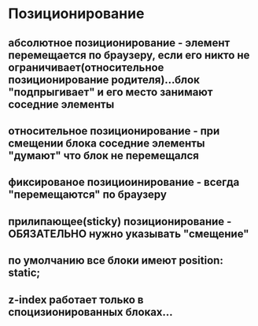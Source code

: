 # Позиционирование

## абсолютное позиционирование - элемент перемещается по браузеру, если его никто не ограничивает(относительное позиционирование родителя)...блок "подпрыгивает" и его место занимают соседние элементы

## относительное позиционирование - при смещении блока соседние элементы "думают" что блок не перемещался

## фиксированое позициоинирование - всегда "перемещаются" по браузеру

## прилипающее(sticky) позиционирование - ОБЯЗАТЕЛЬНО нужно указывать "смещение"

## по умолчанию все блоки имеют position: static;

## z-index работает только в споцизионированных блоках...
